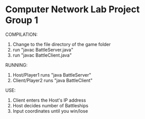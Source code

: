 # Computer Network Lab Project Group 1
COMPILATION:
1. Change to the file directory of the game folder
2. run "javac BattleServer.java"
3. run "javac BattleClient.java"

RUNNING:
1. Host/Player1 runs "java BattleServer"
2. Client/Player2 runs "java BattleClient"

USE:
1. Client enters the Host's IP address
2. Host decides number of Battleships
3. Input coordinates until you win/lose

